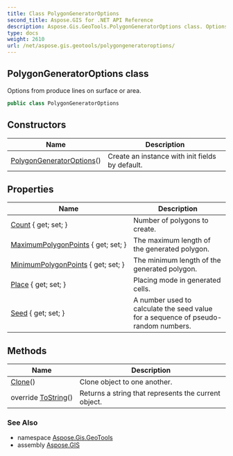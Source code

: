 ```yaml
---
title: Class PolygonGeneratorOptions
second_title: Aspose.GIS for .NET API Reference
description: Aspose.Gis.GeoTools.PolygonGeneratorOptions class. Options from produce lines on surface or area
type: docs
weight: 2610
url: /net/aspose.gis.geotools/polygongeneratoroptions/
---
```

## PolygonGeneratorOptions class

Options from produce lines on surface or area.

```csharp
public class PolygonGeneratorOptions
```

## Constructors

| Name | Description |
| --- | --- |
| [PolygonGeneratorOptions](polygongeneratoroptions/)() | Create an instance with init fields by default. |

## Properties

| Name | Description |
| --- | --- |
| [Count](../../aspose.gis.geotools/polygongeneratoroptions/count/) { get; set; } | Number of polygons to create. |
| [MaximumPolygonPoints](../../aspose.gis.geotools/polygongeneratoroptions/maximumpolygonpoints/) { get; set; } | The maximum length of the generated polygon. |
| [MinimumPolygonPoints](../../aspose.gis.geotools/polygongeneratoroptions/minimumpolygonpoints/) { get; set; } | The minimum length of the generated polygon. |
| [Place](../../aspose.gis.geotools/polygongeneratoroptions/place/) { get; set; } | Placing mode in generated cells. |
| [Seed](../../aspose.gis.geotools/polygongeneratoroptions/seed/) { get; set; } | A number used to calculate the seed value for a sequence of pseudo-random numbers. |

## Methods

| Name | Description |
| --- | --- |
| [Clone](../../aspose.gis.geotools/polygongeneratoroptions/clone/)() | Clone object to one another. |
| override [ToString](../../aspose.gis.geotools/polygongeneratoroptions/tostring/)() | Returns a string that represents the current object. |

### See Also

* namespace [Aspose.Gis.GeoTools](../../aspose.gis.geotools/)
* assembly [Aspose.GIS](../../)


